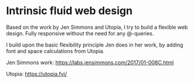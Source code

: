 # Intrinsic fluid web design

 Based on the work by Jen Simmons and Utopia, I try to build a flexible web design.
 Fully responsive without the need for any @-queries.

 I build upon the basic flexibility principle Jen does in her work, by adding font and space calculations from Utopia.

Jen Simmons work:
https://labs.jensimmons.com/2017/01-008C.html

Utopia:
https://utopia.fyi/